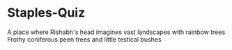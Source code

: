 # Staples-Quiz

A place where Rishabh's head imagines vast landscapes with rainbow trees
Frothy coniferous peen trees and little testical bushes
